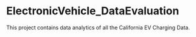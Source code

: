 # ElectronicVehicle_DataEvaluation
This project contains data analytics of all the California EV Charging Data. 
